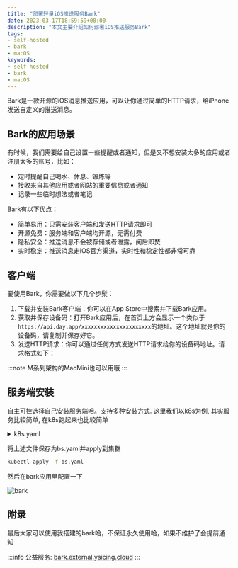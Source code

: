 ```yaml
---
title: "部署轻量iOS推送服务Bark"
date: 2023-03-17T18:59:59+08:00
description: "本文主要介绍如何部署iOS推送服务Bark"
tags:
- self-hosted
- bark
- macOS
keywords:
- self-hosted
- bark
- macOS
---
```


Bark是一款开源的iOS消息推送应用，可以让你通过简单的HTTP请求，给iPhone发送自定义的推送消息。

<!-- truncate -->

## Bark的应用场景

有时候，我们需要给自己设置一些提醒或者通知，但是又不想安装太多的应用或者注册太多的账号，比如：

- 定时提醒自己喝水、休息、锻炼等
- 接收来自其他应用或者网站的重要信息或者通知
- 记录一些临时想法或者笔记

Bark有以下优点：

- 简单易用：只需安装客户端和发送HTTP请求即可
- 开源免费：服务端和客户端均开源，无需付费
- 隐私安全：推送消息不会被存储或者泄露，阅后即焚
- 实时稳定：推送消息走iOS官方渠道，实时性和稳定性都非常可靠

## 客户端

要使用Bark，你需要做以下几个步髤：

1. 下载并安装Bark客户端：你可以在App Store中搜索并下载Bark应用。
2. 获取并保存设备码：打开Bark应用后，在首页上方会显示一个类似于`https://api.day.app/xxxxxxxxxxxxxxxxxxxxxx`的地址。这个地址就是你的设备码，请复制并保存好它。
3. 发送HTTP请求：你可以通过任何方式发送HTTP请求给你的设备码地址。请求格式如下：

:::note
M系列架构的MacMini也可以用哦
:::

## 服务端安装

自主可控选择自己安装服务端哈。支持多种安装方式. 这里我们以k8s为例, 其实服务比较简单, 在k8s跑起来也比较简单

<details>
<summary>k8s yaml</summary>

```yaml title="bs.yaml"
# apiVersion: v1
# kind: PersistentVolumeClaim
# metadata:
#   name: bark-server
# spec:
#   accessModes:
#   - ReadWriteMany
#   resources:
#     requests:
#       storage: 1Gi
#   storageClassName: tkecfs
---
apiVersion: apps/v1
kind: Deployment
metadata:
  annotations:
  labels:
    k8s.ysicing.me/name: bark-server
  name: bark-server
spec:
  progressDeadlineSeconds: 600
  replicas: 1
  revisionHistoryLimit: 10
  selector:
    matchLabels:
      k8s.ysicing.me/name: bark-server
  strategy:
    rollingUpdate:
      maxSurge: 25%
      maxUnavailable: 0%
    type: RollingUpdate
  template:
    metadata:
      labels:
        k8s.ysicing.me/name: bark-server
    spec:
      containers:
      - image: finab/bark-server
        imagePullPolicy: Always
        name: bark-server
        resources:
          limits:
            cpu: 150m
            memory: 256Mi
          requests:
            cpu: 50m
            memory: 128Mi
        volumeMounts:
        - mountPath: /data
          name: bark-server
      restartPolicy: Always
      terminationGracePeriodSeconds: 30
      volumes:
      - name: bark-server
        emptyDir: {}
        # persistentVolumeClaim:
        #   claimName: bark-server
      # - hostPath:
      #     path: /k8sshare/bark-server
      #     type: DirectoryOrCreate
        # name: bark-server
---
apiVersion: v1
kind: Service
metadata:
  labels:
    k8s.ysicing.me/name: bark-server
  name: bark-server
spec:
  ports:
  - name: http
    port: 8080
    protocol: TCP
    targetPort: 8080
  selector:
    k8s.ysicing.me/name: bark-server
  type: ClusterIP
---
apiVersion: networking.k8s.io/v1
kind: Ingress
metadata:
  labels:
    k8s.ysicing.me/name: bark-server
  name: bark-server
spec:
  rules:
  - host: bark.external.ysicing.cloud
    http:
      paths:
      - backend:
          service:
            name: bark-server
            port:
              name: http
        path: /
        pathType: ImplementationSpecific
```

</details>

将上述文件保存为bs.yaml并apply到集群

```bash
kubectl apply -f bs.yaml
```

然后在bark应用里配置一下

![bark](/images/blog/20230317/bark.jpg)

## 附录

最后大家可以使用我搭建的bark哈，不保证永久使用哈，如果不维护了会提前通知

:::info
公益服务: [bark.external.ysicing.cloud](https://bark.external.ysicing.cloud)
:::
